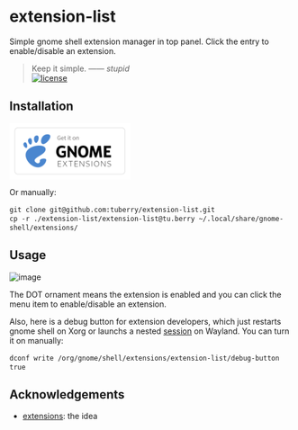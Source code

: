# extension-list
Simple gnome shell extension manager in top panel. Click the entry to enable/disable an extension.
> Keep it simple. —— *stupid*<br>
[![license]](/LICENSE)


## Installation
[<img src="https://raw.githubusercontent.com/andyholmes/gnome-shell-extensions-badge/master/get-it-on-ego.svg?sanitize=true" alt="Get it on GNOME Extensions" height="100" align="middle">][EGO]

Or manually:
```shell
git clone git@github.com:tuberry/extension-list.git
cp -r ./extension-list/extension-list@tu.berry ~/.local/share/gnome-shell/extensions/
```

## Usage

![image](https://user-images.githubusercontent.com/17917040/82038147-af366700-96d5-11ea-815e-b0df401640f7.png)

The DOT ornament means the extension is enabled and you can click the menu item to enable/disable an extension.

Also, here is a debug button for extension developers, which just restarts gnome shell on Xorg or launchs a nested [session](https://www.reddit.com/r/gnome/comments/eb4pn9/how_do_i_reload_a_gnome_shell_extension_during/) on Wayland. You can turn it on manually:
```shell
dconf write /org/gnome/shell/extensions/extension-list/debug-button true
```
## Acknowledgements
* [extensions](https://github.com/tuberry/gnome-shell-extension-extensions): the idea

[license]:https://img.shields.io/badge/license-GPLv3-green.svg
[EGO]:https://extensions.gnome.org/extension/3088/extension-list/
